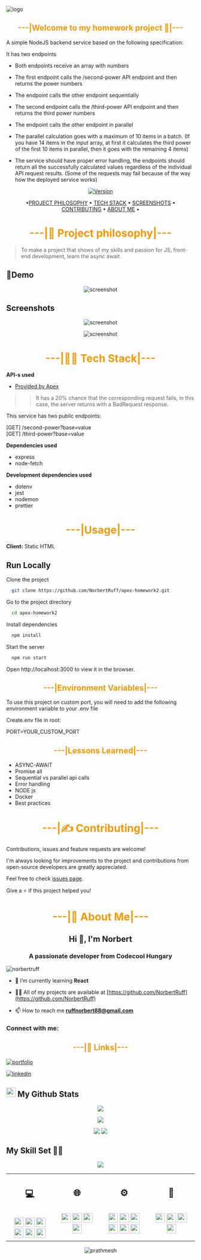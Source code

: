 ![logo]()

## <div style="color:#f59800" align="center">---|Welcome to my homework project 👋|---</div>

A simple NodeJS backend service based on the following specification:

It has two endpoints

- Both endpoints receive an array with numbers
- The first endpoint calls the /second-power API endpoint and then returns the power numbers
- The endpoint calls the other endpoint sequentially
- The second endpoint calls the /third-power API endpoint and then returns the third power numbers
- The endpoint calls the other endpoint in parallel
- The parallel calculation goes with a maximum of 10 items in a batch.
  (If you have 14 items in the input array, at first it calculates the third power of the first 10 items in parallel,
  then it goes with the remaining 4 items)

- The service should have proper error handling, the endpoints should return all the successfully calculated values
  regardless of the individual API request results.   (Some of the requests may fail because of the way how the deployed
  service works)

<div align="center">

[![Version](https://img.shields.io/badge/version-v1.0-blue.svg)](https://img.shields.io/badge/version-v1.0-blue.svg?cacheSeconds=2592000)

</div>

<div align="center">

•[PROJECT PHILOSOPHY](https://github.com/NorbertRuff/apex-homework2/#project-philosophy) •
[TECH STACK](https://github.com/NorbertRuff/apex-homework2/#tech-stack) •
[SCREENSHOTS](https://github.com/NorbertRuff/apex-homework2/#screenshots) •
[CONTRIBUTING](https://github.com/NorbertRuff/apex-homework2/#contributing) •
[ABOUT ME](https://github.com/NorbertRuff/apex-homework2/#about-me)
•

</div>

# <div style="color:#f59800" align="center">---|🧐 Project philosophy|---</div>

> To make a project that shows of my skills and passion for JS, front-end development, learn the async await.
>

## 🚦Demo

<div align="center">

![screenshot]()

</div>

## Screenshots

<div align="center">


![screenshot]()

![screenshot]()



</div>

# <div style="color:#f59800" align="center">---|👨‍💻 Tech Stack|---</div>

**API-s used**

- [Provided by Apex](https://simple-rest-api.onrender.com)

> > It has a 20% chance that the corresponding request fails, in this case, the server returns with a BadRequest response.

This service has two public endpoints:

[GET] /second-power?base=value  
[GET] /third-power?base=value

**Dependencies used**

- express
- node-fetch

**Development dependencies used**

- dotenv
- jest
- nodemon
- prettier

# <div style="color:#f59800" align="center">---|Usage|---</div>

**Client:**
Static HTML

## Run Locally

Clone the project

```bash
  git clone https://github.com/NorbertRuff/apex-homework2.git
```

Go to the project directory

```bash
  cd apex-homework2
```

Install dependencies

```bash
  npm install
```

Start the server

```bash
  npm run start
```

Open http://localhost:3000 to view it in the browser.

## <div style="color:#f59800" align="center">---|Environment Variables|---</div>

To use this project on custom port, you will need to add the following environment variable to your .env file

Create.env file in root:

PORT=YOUR_CUSTOM_PORT

## <div style="color:#f59800" align="center">---|Lessons Learned|---</div>

- ASYNC-AWAIT
- Promise all
- Sequential vs parallel api calls
- Error handling
- NODE js
- Docker
- Best practices

# <div style="color:#f59800" align="center">---|✍️ Contributing|---</div>

Contributions, issues and feature requests are welcome!<br/>

I'm always looking for improvements to the project and contributions from open-source developers are greatly
appreciated.

Feel free to check [issues page](https://github.com/NorbertRuff/apex-homework2/issues).

Give a ⭐️ if this project helped you!

# <div style="color:#f59800" align="center">---|🚀 About Me|---</div>

<h2 align="center">Hi 👋, I'm Norbert</h2>
<h3 align="center">A passionate developer from Codecool Hungary</h3>

<p align="left"> <img src="https://komarev.com/ghpvc/?username=norbertruff&label=Profile%20views&color=0e75b6&style=flat" alt="norbertruff" /> </p>

- 🌱 I’m currently learning **React**

- 👨‍💻 All of my projects are available at [https://github.com/NorbertRuff](https://github.com/NorbertRuff)

- 📫 How to reach me **ruffnorbert88@gmail.com**

<h3 align="left">Connect with me:</h3>

## <div style="color:#f59800" align="center">---|🔗 Links|---</div>

[![portfolio](https://img.shields.io/badge/my_portfolio-000?style=for-the-badge&logo=ko-fi&logoColor=white)](https://github.com/NorbertRuff)

[![linkedin](https://img.shields.io/badge/linkedin-0A66C2?style=for-the-badge&logo=linkedin&logoColor=white)](https://www.linkedin.com/in/ruff-norbert/)

<h2><img src="https://media.giphy.com/media/cj87CxfRtrUifF3Ryk/giphy.gif" height="25"> My Github Stats</h2>

<div align="center">

[![](https://raw.githubusercontent.com/NorbertRuff/NorbertRuff/master/profile-summary-card-output/dracula/0-profile-details.svg)](https://github.com/vn7n24fzkq/github-profile-summary-cards)

[![](https://raw.githubusercontent.com/NorbertRuff/NorbertRuff/master/profile-summary-card-output/dracula/2-most-commit-language.svg)](https://github.com/vn7n24fzkq/github-profile-summary-cards)

[![](https://raw.githubusercontent.com/NorbertRuff/NorbertRuff/master/profile-summary-card-output/dracula/3-stats.svg)](https://github.com/vn7n24fzkq/github-profile-summary-cards) [![](https://raw.githubusercontent.com/NorbertRuff/NorbertRuff/master/profile-summary-card-output/dracula/4-productive-time.svg)](https://github.com/vn7n24fzkq/github-profile-summary-cards)

</div>

## My Skill Set 👩‍💻

<div align="center">  
<img src="https://www.codewars.com/users/NorbertRuff/badges/large">
</div>

<table><tr><td valign="top" width="25%">
<h2 align="center"> 💻 </h2><br>

<div align="center">  
<img src="https://img.shields.io/badge/Python-3776AB?style=flat-square&logo=python&logoColor=white" height="25">
<img src="https://img.shields.io/badge/Java-ED8B00?style=flat-square&logo=java&logoColor=white" height="25">
<img src="https://img.shields.io/badge/JavaScript-F7DF1E?style=flat-square&logo=javascript&logoColor=black" height="25">
<img src="https://img.shields.io/badge/Node.js-43853D?style=flat-square&logo=node.js&logoColor=white" height="25">
<img src="https://img.shields.io/badge/Flask-000000?style=flat-square&logo=flask&logoColor=white" height="25">
<img src="https://img.shields.io/badge/PostgreSQL-316192?style=flat-square&logo=postgresql&logoColor=white" height="25">
</div>


</td><td valign="top" width="25%">

<h2 align="center"> 🌐 </h2><br>

<div align="center">  


<img src="https://img.shields.io/badge/-CSS3-1572B6?style=flat-square&logo=css3" height="25">
<img src="https://img.shields.io/badge/HTML5-E34F26?style=flat-square&logo=html5&logoColor=white" height="25">
<img src="https://img.shields.io/badge/React-20232A?style=flat-square&logo=react&logoColor=61DAFB" height="25">
<img src="https://img.shields.io/badge/Bootstrap-563D7C?style=flat-square&logo=bootstrap&logoColor=white" height="25">

</div>

</td><td valign="top" width="25%">

<h2 align="center"> ⚙ </h2><br>

<div align="center">

<img src="https://img.shields.io/badge/-Linux-black?style=flat-square&logo=Linux" height="25"> 
<img src="https://img.shields.io/badge/Windows-0078D6?style=flat-square&logo=windows&logoColor=white" height="25"> 
<img src="https://img.shields.io/badge/Ubuntu-E95420?style=flat-square&logo=ubuntu&logoColor=white" height="25">
<img src="https://img.shields.io/badge/-Git-black?style=flat-square&logo=git" height="25"> 
<img src="https://img.shields.io/badge/-GitHub-181717?style=flat-square&logo=github" height="25"> 
<img src="https://img.shields.io/badge/Markdown-000000?style=flat-square&logo=markdown&logoColor=white" height="25">

</div>

</td>
</td><td valign="top" width="25%">

<h2 align="center"> 🎨 </h2><br>

<div align="center">
 <img src="https://aleen42.github.io/badges/src/photoshop.svg" height="25">
<img src="https://aleen42.github.io/badges/src/illustrator.svg" height="25">
<img src="https://aleen42.github.io/badges/src/dreamweaver.svg" height="25">
<img src="https://aleen42.github.io/badges/src/flash.svg" height="25">

 </div>

</td>
</tr></table>  

<div align="center">

<p align="center"> <img src="https://komarev.com/ghpvc/?username=NorbertRuff&label=Profile%20views&color=0e75b6&style=flat-square" alt="prathmesh" /> </p>


</div>

